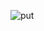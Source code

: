![put](https://user-images.githubusercontent.com/49479943/213863766-e5c8984c-4ff6-4b21-987a-8c0098beb637.png)
